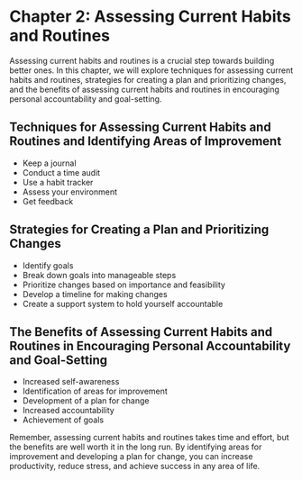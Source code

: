 Chapter 2: Assessing Current Habits and Routines
================================================

Assessing current habits and routines is a crucial step towards building better ones. In this chapter, we will explore techniques for assessing current habits and routines, strategies for creating a plan and prioritizing changes, and the benefits of assessing current habits and routines in encouraging personal accountability and goal-setting.

Techniques for Assessing Current Habits and Routines and Identifying Areas of Improvement
-----------------------------------------------------------------------------------------

* Keep a journal
* Conduct a time audit
* Use a habit tracker
* Assess your environment
* Get feedback

Strategies for Creating a Plan and Prioritizing Changes
-------------------------------------------------------

* Identify goals
* Break down goals into manageable steps
* Prioritize changes based on importance and feasibility
* Develop a timeline for making changes
* Create a support system to hold yourself accountable

The Benefits of Assessing Current Habits and Routines in Encouraging Personal Accountability and Goal-Setting
-------------------------------------------------------------------------------------------------------------

* Increased self-awareness
* Identification of areas for improvement
* Development of a plan for change
* Increased accountability
* Achievement of goals

Remember, assessing current habits and routines takes time and effort, but the benefits are well worth it in the long run. By identifying areas for improvement and developing a plan for change, you can increase productivity, reduce stress, and achieve success in any area of life.
